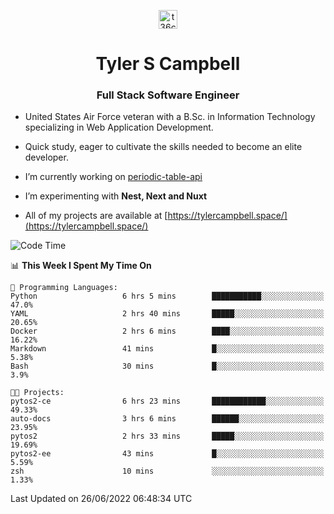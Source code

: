 <p align="center">
<a href="https://www.linkedin.com/in/t36campbell" target="blank"><img align="center" src="https://ik.imagekit.io/t36campbell/Portfolio/linkedin.png.original_m8bbGgPh6.png" alt="t36campbell" height="30" width="30" /></a>
</p>
<h1 align="center">Tyler S Campbell</h1>
<h3 align="center">Full Stack Software Engineer</h3>

* United States Air Force veteran with a B.Sc. in Information Technology specializing in Web Application Development. 

* Quick study, eager to cultivate the skills needed to become an elite developer.

* I’m currently working on [periodic-table-api](https://github.com/t36campbell/periodic-table-api)

* I’m experimenting with **Nest, Next and Nuxt**

* All of my projects are available at [https://tylercampbell.space/](https://tylercampbell.space/)

<!--START_SECTION:waka-->
![Code Time](http://img.shields.io/badge/Code%20Time-1%2C672%20hrs%202%20mins-blue)

📊 **This Week I Spent My Time On** 

```text
💬 Programming Languages: 
Python                   6 hrs 5 mins        ███████████░░░░░░░░░░░░░░   47.0% 
YAML                     2 hrs 40 mins       █████░░░░░░░░░░░░░░░░░░░░   20.65% 
Docker                   2 hrs 6 mins        ████░░░░░░░░░░░░░░░░░░░░░   16.22% 
Markdown                 41 mins             █░░░░░░░░░░░░░░░░░░░░░░░░   5.38% 
Bash                     30 mins             █░░░░░░░░░░░░░░░░░░░░░░░░   3.9%

🐱‍💻 Projects: 
pytos2-ce                6 hrs 23 mins       ████████████░░░░░░░░░░░░░   49.33% 
auto-docs                3 hrs 6 mins        ██████░░░░░░░░░░░░░░░░░░░   23.95% 
pytos2                   2 hrs 33 mins       █████░░░░░░░░░░░░░░░░░░░░   19.69% 
pytos2-ee                43 mins             █░░░░░░░░░░░░░░░░░░░░░░░░   5.59% 
zsh                      10 mins             ░░░░░░░░░░░░░░░░░░░░░░░░░   1.33%

```


 Last Updated on 26/06/2022 06:48:34 UTC
<!--END_SECTION:waka-->
